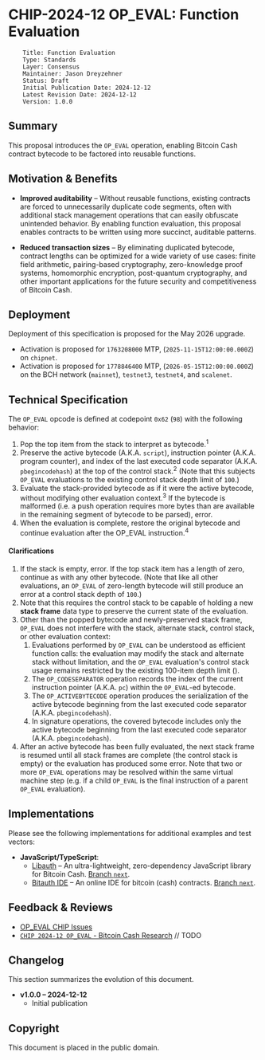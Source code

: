 # CHIP-2024-12 OP_EVAL: Function Evaluation

        Title: Function Evaluation
        Type: Standards
        Layer: Consensus
        Maintainer: Jason Dreyzehner
        Status: Draft
        Initial Publication Date: 2024-12-12
        Latest Revision Date: 2024-12-12
        Version: 1.0.0

## Summary

This proposal introduces the `OP_EVAL` operation, enabling Bitcoin Cash contract bytecode to be factored into reusable functions.

## Motivation & Benefits

- **Improved auditability** – Without reusable functions, existing contracts are forced to unnecessarily duplicate code segments, often with additional stack management operations that can easily obfuscate unintended behavior. By enabling function evaluation, this proposal enables contracts to be written using more succinct, auditable patterns.

- **Reduced transaction sizes** – By eliminating duplicated bytecode, contract lengths can be optimized for a wide variety of use cases: finite field arithmetic, pairing-based cryptography, zero-knowledge proof systems, homomorphic encryption, post-quantum cryptography, and other important applications for the future security and competitiveness of Bitcoin Cash.

## Deployment

Deployment of this specification is proposed for the May 2026 upgrade.

- Activation is proposed for `1763208000` MTP, (`2025-11-15T12:00:00.000Z`) on `chipnet`.
- Activation is proposed for `1778846400` MTP, (`2026-05-15T12:00:00.000Z`) on the BCH network (`mainnet`), `testnet3`, `testnet4`, and `scalenet`.

## Technical Specification

The `OP_EVAL` opcode is defined at codepoint `0x62` (`98`) with the following behavior:

1. Pop the top item from the stack to interpret as bytecode.<sup>1</sup>
2. Preserve the active bytecode (A.K.A. `script`), instruction pointer (A.K.A. program counter), and index of the last executed code separator (A.K.A. `pbegincodehash`) at the top of the control stack.<sup>2</sup> (Note that this subjects `OP_EVAL` evaluations to the existing control stack depth limit of `100`.)
3. Evaluate the stack-provided bytecode as if it were the active bytecode, without modifying other evaluation context.<sup>3</sup> If the bytecode is malformed (i.e. a push operation requires more bytes than are available in the remaining segment of bytecode to be parsed), error.
4. When the evaluation is complete, restore the original bytecode and continue evaluation after the OP_EVAL instruction.<sup>4</sup>

#### Clarifications

1. If the stack is empty, error. If the top stack item has a length of zero, continue as with any other bytecode. (Note that like all other evaluations, an `OP_EVAL` of zero-length bytecode will still produce an error at a control stack depth of `100`.)
2. Note that this requires the control stack to be capable of holding a new **stack frame** data type to preserve the current state of the evaluation.
3. Other than the popped bytecode and newly-preserved stack frame, `OP_EVAL` does not interfere with the stack, alternate stack, control stack, or other evaluation context:
   1. Evaluations performed by `OP_EVAL` can be understood as efficient function calls: the evaluation may modify the stack and alternate stack without limitation, and the `OP_EVAL` evaluation's control stack usage remains restricted by the existing 100-item depth limit ().
   2. The `OP_CODESEPARATOR` operation records the index of the current instruction pointer (A.K.A. `pc`) within the `OP_EVAL`-ed bytecode.
   3. The `OP_ACTIVEBYTECODE` operation produces the serialization of the active bytecode beginning from the last executed code separator (A.K.A. `pbegincodehash`).
   4. In signature operations, the covered bytecode includes only the active bytecode beginning from the last executed code separator (A.K.A. `pbegincodehash`).
4. After an active bytecode has been fully evaluated, the next stack frame is resumed until all stack frames are complete (the control stack is empty) or the evaluation has produced some error. Note that two or more `OP_EVAL` operations may be resolved within the same virtual machine step (e.g. if a child `OP_EVAL` is the final instruction of a parent `OP_EVAL` evaluation).

## Implementations

Please see the following implementations for additional examples and test vectors:

- **JavaScript/TypeScript**:
  - [Libauth](https://github.com/bitauth/libauth) – An ultra-lightweight, zero-dependency JavaScript library for Bitcoin Cash. [Branch `next`](https://github.com/bitauth/libauth/tree/next).
  - [Bitauth IDE](https://github.com/bitauth/bitauth-ide) – An online IDE for bitcoin (cash) contracts. [Branch `next`](https://github.com/bitauth/bitauth-ide/tree/next).

## Feedback & Reviews

- [OP_EVAL CHIP Issues](https://github.com/bitjson/bch-eval/issues)
- [`CHIP 2024-12 OP_EVAL` - Bitcoin Cash Research](https://bitcoincashresearch.org/t/) // TODO

## Changelog

This section summarizes the evolution of this document.

- **v1.0.0 – 2024-12-12**
  - Initial publication

## Copyright

This document is placed in the public domain.
